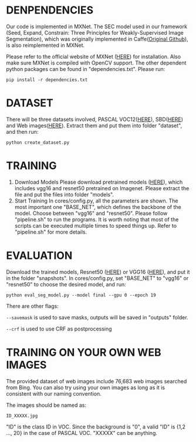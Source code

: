 # DENPENDENCIES
Our code is implemented in MXNet. The SEC model used in our framework (Seed, Expand, Constrain: Three Principles for Weakly-Supervised Image Segmentation), which was originally implemented in Caffe([Original Github](https://github.com/kolesman/SEC)), is also reimplemented in MXNet. 

Please refer to the official website of MXNet ([HERE](https://mxnet.apache.org)) for installation. Also make sure MXNet is compiled with OpenCV support.
The other dependent python packages can be found in "dependencies.txt". Please run:

```pip install -r dependencies.txt```

# DATASET
There will be three datasets involved, PASCAL VOC12([HERE](http://host.robots.ox.ac.uk/pascal/VOC/voc2012/VOCtrainval_11-May-2012.tar)), SBD([HERE](https://www2.eecs.berkeley.edu/Research/Projects/CS/vision/grouping/semantic_contours/benchmark.tg)) and Web images([HERE](https://cloudstor.aarnet.edu.au/plus/s/SPxXONHjYjFbbny/download)).
Extract them and put them into folder "dataset", and then run:

```python create_dataset.py```

# TRAINING
1. Download Models
Please download pretrained models ([HERE](https://1drv.ms/u/s!ArsE1Wwv6I6dgQGqn_nDGobaSSSf)), which includes vgg16 and resnet50 pretrained on Imagenet. Please extract the file and put the files into folder "models".
2. Start Training
In cores/config.py, all the parameters are shown. The most important one "BASE_NET", which defines the backbone of the model. Choose between "vgg16" and "resnet50".
Please follow "pipeline.sh" to run the programs. It is worth noting that most of the scripts can be executed multiple times to speed things up. Refer to "pipeline.sh" for more details.

# EVALUATION
Download the trained models, Resnet50 ([HERE](https://1drv.ms/u/s!ArsE1Wwv6I6dfsCommqv8dQLU9s)) or VGG16 ([HERE](https://1drv.ms/u/s!ArsE1Wwv6I6df_zvihgMmDbRfNw)), and put it in the folder "snapshots".
In cores/config.py, set "BASE_NET" to "vgg16" or "resnet50" to choose the desired model, and run:

```python eval_seg_model.py --model final --gpu 0 --epoch 19```

There are other flags:

```--savemask``` is used to save masks, outputs will be saved in "outputs" folder.

```--crf``` is used to use CRF as postprocessing

# TRAINING ON YOUR OWN WEB IMAGES
The provided dataset of web images include 76,683 web images searched from Bing. You can also try using your own images as long as it is consistent with our naming convention. 

The images should be named as:

```ID_XXXXX.jpg```

"ID" is the class ID in VOC. Since the background is "0", a valid "ID" is {1,2 ..., 20} in the case of PASCAL VOC. "XXXXX" can be anything. 